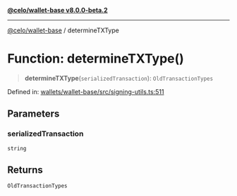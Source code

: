 [**@celo/wallet-base v8.0.0-beta.2**](../README.md)

***

[@celo/wallet-base](../README.md) / determineTXType

# Function: determineTXType()

> **determineTXType**(`serializedTransaction`): `OldTransactionTypes`

Defined in: [wallets/wallet-base/src/signing-utils.ts:511](https://github.com/celo-org/developer-tooling/blob/master/packages/sdk/wallets/wallet-base/src/signing-utils.ts#L511)

## Parameters

### serializedTransaction

`string`

## Returns

`OldTransactionTypes`
